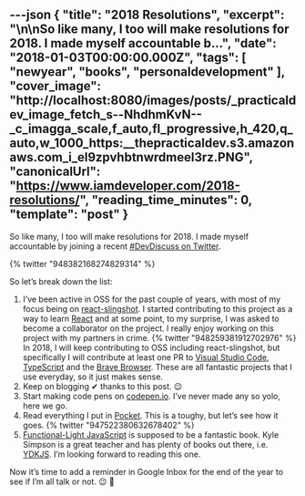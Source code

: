 ---json
{
  "title": "2018 Resolutions",
  "excerpt": "\n\nSo like many, I too will make resolutions for 2018. I made myself accountable b...",
  "date": "2018-01-03T00:00:00.000Z",
  "tags": [
    "newyear",
    "books",
    "personaldevelopment"
  ],
  "cover_image": "http://localhost:8080/images/posts/_practicaldev_image_fetch_s--NhdhmKvN--_c_imagga_scale,f_auto,fl_progressive,h_420,q_auto,w_1000_https:__thepracticaldev.s3.amazonaws.com_i_el9zpvhbtnwrdmeel3rz.PNG",
  "canonicalUrl": "https://www.iamdeveloper.com/2018-resolutions/",
  "reading_time_minutes": 0,
  "template": "post"
}
---

So like many, I too will make resolutions for 2018. I made myself accountable by joining a recent [#DevDiscuss on Twitter](https://twitter.com/ThePracticalDev/status/948373905181478913).


{% twitter "948382168274829314" %}

So let’s break down the list:

1. I’ve been active in OSS for the past couple of years, with most of my focus being on [react-slingshot](https://github.com/coryhouse/react-slingshot). I started contributing to this project as a way to learn [React](https://reactjs.org) and at some point, to my surprise, I was asked to become a collaborator on the project. I really enjoy working on this project with my partners in crime. {% twitter "948259381912702976" %} In 2018, I will keep contributing to OSS including react-slingshot, but specifically I will contribute at least one PR to [Visual Studio Code](https://github.com/Microsoft/vscode), [TypeScript](https://github.com/Microsoft/TypeScript) and the [Brave Browser](https://github.com/brave/browser-laptop). These are all fantastic projects that I use everyday, so it just makes sense.
2. Keep on blogging <span style="green">✔</span> thanks to this post. 😉
3. Start making code pens on [codepen.io](https://codepen.io). I’ve never made any so yolo, here we go.
4. Read everything I put in [Pocket](https://getpocket.com). This is a toughy, but let’s see how it goes. {% twitter "947522380632678402" %}
5. [Functional-Light JavaScript](https://leanpub.com/fljs) is supposed to be a fantastic book. Kyle Simpson is a great teacher and has plenty of books out there, i.e. [YDKJS](https://github.com/getify/You-Dont-Know-JS). I’m looking forward to reading this one.

Now it’s time to add a reminder in Google Inbox for the end of the year to see if I’m all talk or not. 😉 💪

